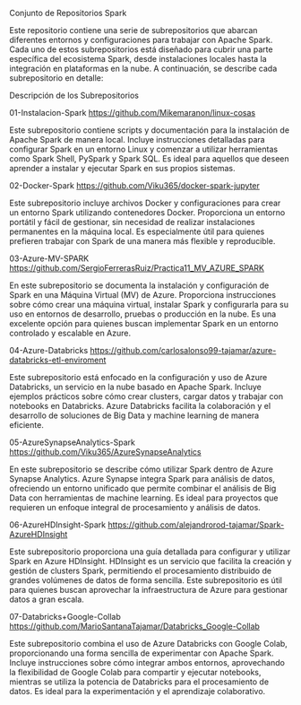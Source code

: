 Conjunto de Repositorios Spark

Este repositorio contiene una serie de subrepositorios que abarcan diferentes entornos y configuraciones para trabajar con Apache Spark. Cada uno de estos subrepositorios está diseñado para cubrir una parte específica del ecosistema Spark, desde instalaciones locales hasta la integración en plataformas en la nube. A continuación, se describe cada subrepositorio en detalle:

Descripción de los Subrepositorios

01-Instalacion-Spark
https://github.com/Mikemaranon/linux-cosas

Este subrepositorio contiene scripts y documentación para la instalación de Apache Spark de manera local. Incluye instrucciones detalladas para configurar Spark en un entorno Linux y comenzar a utilizar herramientas como Spark Shell, PySpark y Spark SQL. Es ideal para aquellos que deseen aprender a instalar y ejecutar Spark en sus propios sistemas.

02-Docker-Spark
https://github.com/Viku365/docker-spark-jupyter

Este subrepositorio incluye archivos Docker y configuraciones para crear un entorno Spark utilizando contenedores Docker. Proporciona un entorno portátil y fácil de gestionar, sin necesidad de realizar instalaciones permanentes en la máquina local. Es especialmente útil para quienes prefieren trabajar con Spark de una manera más flexible y reproducible.

03-Azure-MV-SPARK
https://github.com/SergioFerrerasRuiz/Practica11_MV_AZURE_SPARK

En este subrepositorio se documenta la instalación y configuración de Spark en una Máquina Virtual (MV) de Azure. Proporciona instrucciones sobre cómo crear una máquina virtual, instalar Spark y configurarla para su uso en entornos de desarrollo, pruebas o producción en la nube. Es una excelente opción para quienes buscan implementar Spark en un entorno controlado y escalable en Azure.

04-Azure-Databricks
https://github.com/carlosalonso99-tajamar/azure-databricks-etl-enviroment

Este subrepositorio está enfocado en la configuración y uso de Azure Databricks, un servicio en la nube basado en Apache Spark. Incluye ejemplos prácticos sobre cómo crear clusters, cargar datos y trabajar con notebooks en Databricks. Azure Databricks facilita la colaboración y el desarrollo de soluciones de Big Data y machine learning de manera eficiente.

05-AzureSynapseAnalytics-Spark
https://github.com/Viku365/AzureSynapseAnalytics

En este subrepositorio se describe cómo utilizar Spark dentro de Azure Synapse Analytics. Azure Synapse integra Spark para análisis de datos, ofreciendo un entorno unificado que permite combinar el análisis de Big Data con herramientas de machine learning. Es ideal para proyectos que requieren un enfoque integral de procesamiento y análisis de datos.

06-AzureHDInsight-Spark
https://github.com/alejandrorod-tajamar/Spark-AzureHDInsight

Este subrepositorio proporciona una guía detallada para configurar y utilizar Spark en Azure HDInsight. HDInsight es un servicio que facilita la creación y gestión de clusters Spark, permitiendo el procesamiento distribuido de grandes volúmenes de datos de forma sencilla. Este subrepositorio es útil para quienes buscan aprovechar la infraestructura de Azure para gestionar datos a gran escala.

07-Databricks+Google-Collab
https://github.com/MarioSantanaTajamar/Databricks_Google-Collab

Este subrepositorio combina el uso de Azure Databricks con Google Colab, proporcionando una forma sencilla de experimentar con Apache Spark. Incluye instrucciones sobre cómo integrar ambos entornos, aprovechando la flexibilidad de Google Colab para compartir y ejecutar notebooks, mientras se utiliza la potencia de Databricks para el procesamiento de datos. Es ideal para la experimentación y el aprendizaje colaborativo.
